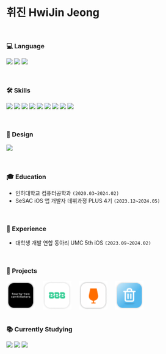 # **휘진 HwiJin Jeong**  


<br/>

### **💻 Language**
<a href="#"><img src="https://img.shields.io/badge/swift-F54A2A?style=for-the-badge&logo=swift&logoColor=white" height="25"/></a>
<a href="#"><img src="https://img.shields.io/badge/c++-%2300599C.svg?style=for-the-badge&logo=c%2B%2B&logoColor=white" height="25"/></a>
<a href="#"><img src="https://img.shields.io/badge/python-3670A0?style=for-the-badge&logo=python&logoColor=ffdd54" height="25"/></a>

<br/>

### **🛠️ Skills**
<a href="#"><img src="https://img.shields.io/badge/iOS-000000?style=for-the-badge&logo=ios&logoColor=white" height="25"/></a>
<a href="#"><img src="https://img.shields.io/badge/UIKit-4285F4?style=for-the-badge&logo=uikit&logoColor=white" height="25"/></a>
<a href="#"><img src="https://img.shields.io/badge/SwiftUI-FA7343?style=for-the-badge&logo=swift&logoColor=white" height="25"/></a>
<a href="#"><img src="https://img.shields.io/badge/MVC-239120?style=for-the-badge" height="25"/></a>
<a href="#"><img src="https://img.shields.io/badge/MVVM-006400?style=for-the-badge" height="25"/></a>
<a href="#"><img src="https://img.shields.io/badge/RxSwift-B7178C?style=for-the-badge&logo=reactivex&logoColor=white" height="25"/></a>
<a href="#"><img src="https://img.shields.io/badge/Combine-1572B6?style=for-the-badge&logo=swift&logoColor=white" height="25"/></a>
<a href="#"><img src="https://img.shields.io/badge/Socket.IO-010101?style=for-the-badge&logo=socketdotio&logoColor=white" height="25"/></a>
<a href="#"><img src="https://img.shields.io/badge/XCTest-8E44AD?style=for-the-badge" height="25"/></a>

<br/>

### **🎨 Design**
<a href="#"><img src="https://img.shields.io/badge/Figma-FF69B4?style=for-the-badge&logo=figma&logoColor=white" height="25"/></a>


<br/>

### **🎓 Education**
- 인하대학교 컴퓨터공학과 `(2020.03~2024.02)`
- SeSAC iOS 앱 개발자 데뷔과정 PLUS 4기 `(2023.12~2024.05)`

<br/>

### **🚀 Experience**
- 대학생 개발 연합 동아리 UMC 5th iOS `(2023.09~2024.02)`

<br/>

### **📱 Projects**
<div style="display: flex; align-items: center;">
    <a href="https://github.com/hwiwls/FourtyTwoCM">
        <img src="https://github.com/hwiwls/hwiwls/blob/main/AppLogo/42CMLogo.png?raw=true" alt="42CM" style="margin-right: 20px; vertical-align: middle; height: 75px;"/>
    </a>
    <a href="https://github.com/hwiwls/BaeJuLee">
        <img src="https://github.com/hwiwls/hwiwls/blob/main/AppLogo/_BJELOGO.png?raw=true" alt="배줄이" style="margin-right: 20px; vertical-align: middle; height: 75px;"/>
    </a>
    <a href="#">
        <img src="https://github.com/hwiwls/hwiwls/blob/main/AppLogo/dglogo.png?raw=true" alt="음주미식회" style="margin-right: 20px; vertical-align: middle; height: 75px;"/>
    </a>
    <a href="https://github.com/hwiwls/BinManagement-iOS">
        <img src="https://github.com/hwiwls/hwiwls/blob/main/AppLogo/HTFlogo.png?raw=true" alt="미래를 담다" style="vertical-align: middle; height: 75px;"/>
    </a>
</div>

<br/>

### **📚 Currently Studying**
<a href="#"><img src="https://img.shields.io/badge/Clean%20Architecture-FA7343?style=for-the-badge&logo=swift&logoColor=white" height="25"/></a>
<a href="#"><img src="https://img.shields.io/badge/SwiftUI-FA7343?style=for-the-badge&logo=swift&logoColor=white" height="25"/></a>
<a href="#"><img src="https://img.shields.io/badge/Combine-1572B6?style=for-the-badge&logo=swift&logoColor=white" height="25"/></a>



